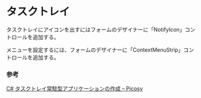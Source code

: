# タスクトレイ

タスクトレイにアイコンを出すにはフォームのデザイナーに「NotifyIcon」コントロールを追加する。

メニューを設定するには、フォームのデザイナーに「ContextMenuStrip」コントロールを追加する。

### 参考

[C\# タスクトレイ常駐型アプリケーションの作成 – Picosy](https://picosy.jp/wp/c-sharp-make-tasktray-app/)